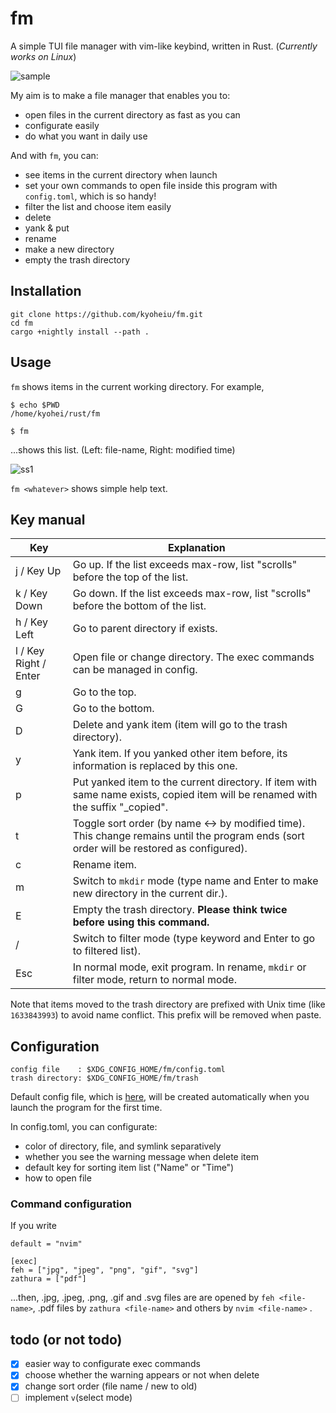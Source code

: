 # fm

A simple TUI file manager with vim-like keybind, written in Rust.
(_Currently works on Linux_)

![sample](https://github.com/kyoheiu/fm/blob/main/screenshots/sample.gif)

My aim is to make a file manager that enables you to:

- open files in the current directory as fast as you can
- configurate easily
- do what you want in daily use

And with `fm`, you can:

- see items in the current directory when launch
- set your own commands to open file inside this program with `config.toml`, which is so handy!
- filter the list and choose item easily
- delete
- yank & put
- rename
- make a new directory
- empty the trash directory

## Installation

```
git clone https://github.com/kyoheiu/fm.git
cd fm
cargo +nightly install --path .
```

## Usage

`fm` shows items in the current working directory. For example,

```
$ echo $PWD
/home/kyohei/rust/fm

$ fm
```

...shows this list. (Left: file-name, Right: modified time)

![ss1](https://github.com/kyoheiu/fm/blob/main/screenshots/1.jpg)

`fm <whatever>` shows simple help text.

## Key manual

| Key                   | Explanation                                                                                                                               |
| --------------------- | ----------------------------------------------------------------------------------------------------------------------------------------- |
| j / Key Up            | Go up. If the list exceeds max-row, list "scrolls" before the top of the list.                                                            |
| k / Key Down          | Go down. If the list exceeds max-row, list "scrolls" before the bottom of the list.                                                       |
| h / Key Left          | Go to parent directory if exists.                                                                                                         |
| l / Key Right / Enter | Open file or change directory. The exec commands can be managed in config.                                                                |
| g                     | Go to the top.                                                                                                                            |
| G                     | Go to the bottom.                                                                                                                         |
| D                     | Delete and yank item (item will go to the trash directory).                                                                               |
| y                     | Yank item. If you yanked other item before, its information is replaced by this one.                                                      |
| p                     | Put yanked item to the current directory. If item with same name exists, copied item will be renamed with the suffix "\_copied".          |
| t                     | Toggle sort order (by name <-> by modified time). This change remains until the program ends (sort order will be restored as configured). |
| c                     | Rename item.                                                                                                                              |
| m                     | Switch to `mkdir` mode (type name and Enter to make new directory in the current dir.).                                                   |
| E                     | Empty the trash directory. **Please think twice before using this command.**                                                              |
| /                     | Switch to filter mode (type keyword and Enter to go to filtered list).                                                                    |
| Esc                   | In normal mode, exit program. In rename, `mkdir` or filter mode, return to normal mode.                                                   |

Note that items moved to the trash directory are prefixed with Unix time (like `1633843993`) to avoid name conflict. This prefix will be removed when paste.

## Configuration

```
config file    : $XDG_CONFIG_HOME/fm/config.toml
trash directory: $XDG_CONFIG_HOME/fm/trash
```

Default config file, which is [here](config.toml), will be created automatically when you launch the program for the first time.

In config.toml, you can configurate:

- color of directory, file, and symlink separatively
- whether you see the warning message when delete item
- default key for sorting item list ("Name" or "Time")
- how to open file

### Command configuration

If you write

```
default = "nvim"

[exec]
feh = ["jpg", "jpeg", "png", "gif", "svg"]
zathura = ["pdf"]
```

...then, .jpg, .jpeg, .png, .gif and .svg files are are opened by `feh <file-name>`, .pdf files by `zathura <file-name>` and others by `nvim <file-name>` .

## todo (or not todo)

- [x] easier way to configurate exec commands
- [x] choose whether the warning appears or not when delete
- [x] change sort order (file name / new to old)
- [ ] implement `v`(select mode)
